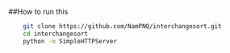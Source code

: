 ##How to run this

```sh
    git clone https://github.com/NamPNQ/interchangesort.git
	cd interchangesort
    python -m SimpleHTTPServer
```